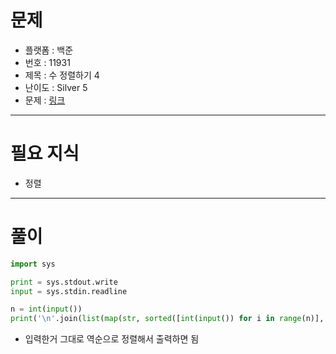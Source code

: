 # 문제
- 플랫폼 : 백준
- 번호 : 11931
- 제목 : 수 정렬하기 4
- 난이도 : Silver 5
- 문제 : <a href="https://www.acmicpc.net/problem/11931" target="_blank">링크</a>

---

# 필요 지식
- 정렬

---

# 풀이
```python
import sys

print = sys.stdout.write
input = sys.stdin.readline

n = int(input())
print('\n'.join(list(map(str, sorted([int(input()) for i in range(n)], reverse=True)))))
```
- 입력한거 그대로 역순으로 정렬해서 출력하면 됨
